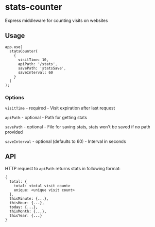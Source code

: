 # stats-counter
Express middleware for counting visits on websites

## Usage
```
app.use(
  statsCounter(
    {
      visitTime: 10,
      apiPath: '/stats',
      savePath: 'statsSave',
      saveInterval: 60
    }
  )
);
```

### Options
`visitTime` - required - Visit expiration after last request

`apiPath` - optional - Path for getting stats

`savePath` - optional - File for saving stats, stats won't be saved if no path provided

`saveInterval` - optional (defaults to 60) - Interval in seconds

## API
HTTP request to `apiPath` returns stats in following format:

```
{
  total: {
    total: <total visit count>
    unique: <unique visit count>
  },
  thisMinute: {...},
  thisHour: {...},
  today: {...},
  thisMonth: {...},
  thisYear: {...}
}
```
